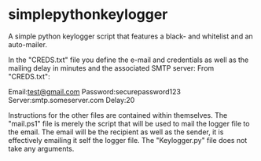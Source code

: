 # simplepythonkeylogger
A simple python keylogger script that features a black- and whitelist and an auto-mailer.

In the "CREDS.txt" file you define the e-mail and credentials as well as the mailing delay in minutes and the associated SMTP server:
From "CREDS.txt":

Email:test@gmail.com
Password:securepassword123
Server:smtp.someserver.com
Delay:20



Instructions for the other files are contained within themselves.
The "mail.ps1" file is merely the script that will be used to mail the logger file to the email.
The email will be the recipient as well as the sender, it is effectively emailing it self the logger file.
The "Keylogger.py" file does not take any arguments.
